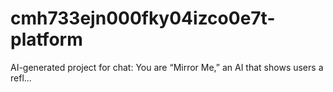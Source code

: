 # cmh733ejn000fky04izco0e7t-platform
AI-generated project for chat: You are “Mirror Me,” an AI that shows users a refl...
